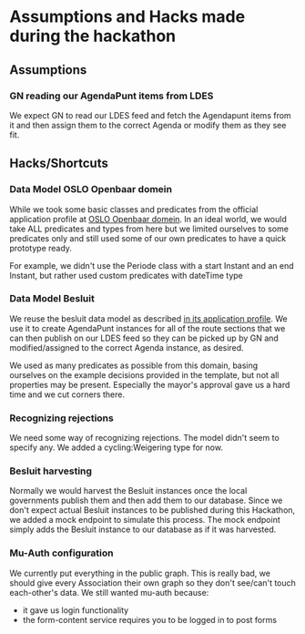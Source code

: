 # Assumptions and Hacks made during the hackathon

## Assumptions

### GN reading our AgendaPunt items from LDES

We expect GN to read our LDES feed and fetch the Agendapunt items from it and then assign them to the correct Agenda or modify them as they see fit.

## Hacks/Shortcuts

### Data Model OSLO Openbaar domein

While we took some basic classes and predicates from the official application profile at [OSLO Openbaar domein](https://data.vlaanderen.be/doc/applicatieprofiel/inname-openbaar-domein/). In an ideal world, we would take ALL predicates and types from here but we limited ourselves to some predicates only and still used some of our own predicates to have a quick prototype ready.

For example, we didn't use the Periode class with a start Instant and an end Instant, but rather used custom predicates with dateTime type

### Data Model Besluit

We reuse the besluit data model as described [in its application profile](https://data.vlaanderen.be/doc/applicatieprofiel/besluitvorming/). We use it to create AgendaPunt instances for all of the route sections that we can then publish on our LDES feed so they can be picked up by GN and modified/assigned to the correct Agenda instance, as desired.

We used as many predicates as possible from this domain, basing ourselves on the example decisions provided in the template, but not all properties may be present. Especially the mayor's approval gave us a hard time and we cut corners there.

### Recognizing rejections

We need some way of recognizing rejections. The model didn't seem to specify any. We added a cycling:Weigering type for now.

### Besluit harvesting

Normally we would harvest the Besluit instances once the local governments publish them and then add them to our database. Since we don't expect actual Besluit instances to be published during this Hackathon, we added a mock endpoint to simulate this process. The mock endpoint simply adds the Besluit instance to our database as if it was harvested.

### Mu-Auth configuration

We currently put everything in the public graph. This is really bad, we should give every Association their own graph so they don't see/can't touch each-other's data. We still wanted mu-auth because:

- it gave us login functionality
- the form-content service requires you to be logged in to post forms
